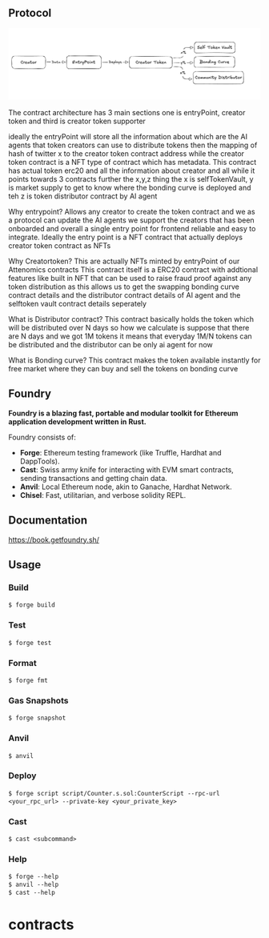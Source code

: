 ## Protocol 

![Architecture](./media/Contract_Architecture.png)

The contract architecture has 3 main sections one is entryPoint, creator token and third is creator token supporter 

ideally the entryPoint will store all the information about which are the AI agents that token creators can use to distribute tokens then the mapping of hash of twitter x to the creator token contract address 
while the creator token contract is a NFT type of contract which has metadata.
This contract has actual token erc20 and all the information about creator and all while it points towards 3 contracts further the x,y,z thing the x is selfTokenVault, y is market supply to get to know where the bonding curve is deployed and teh z is token distributor contract by AI agent

Why entrypoint?
Allows any creator to create the token contract and we as a protocol can update the AI agents we support the creators that has been onboarded and overall a single entry point for frontend reliable and easy to integrate. Ideally the entry point is a NFT contract that actually deploys creator token contract as NFTs 

Why Creatortoken?
This are actually NFTs minted by entryPoint of our Attenomics contracts
This contract itself is a ERC20 contract with addtional features like built in NFT that can be used to raise fraud proof against any token distribution as this allows us to get the swapping bonding curve contract details and the distributor contract details of AI agent and the selftoken vault contract details seperately 

What is Distributor contract?
This contract basically holds the token which will be distributed over N days so how we calculate is suppose that there are N days and we got 1M tokens it means that everyday 1M/N tokens can be distributed and the distributor can be only ai agent for now 

What is Bonding curve?
This contract makes the token available instantly for free market where they can buy and sell the tokens on bonding curve 

## Foundry

**Foundry is a blazing fast, portable and modular toolkit for Ethereum application development written in Rust.**

Foundry consists of:

-   **Forge**: Ethereum testing framework (like Truffle, Hardhat and DappTools).
-   **Cast**: Swiss army knife for interacting with EVM smart contracts, sending transactions and getting chain data.
-   **Anvil**: Local Ethereum node, akin to Ganache, Hardhat Network.
-   **Chisel**: Fast, utilitarian, and verbose solidity REPL.

## Documentation

https://book.getfoundry.sh/

## Usage

### Build

```shell
$ forge build
```

### Test

```shell
$ forge test
```

### Format

```shell
$ forge fmt
```

### Gas Snapshots

```shell
$ forge snapshot
```

### Anvil

```shell
$ anvil
```

### Deploy

```shell
$ forge script script/Counter.s.sol:CounterScript --rpc-url <your_rpc_url> --private-key <your_private_key>
```

### Cast

```shell
$ cast <subcommand>
```

### Help

```shell
$ forge --help
$ anvil --help
$ cast --help
```
# contracts
